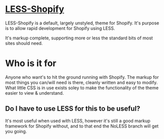 # [LESS-Shopify](http://sprresponsive.com/less-shopify/)

LESS-Shopify is a default, largely unstyled, theme for Shopify. It's purpose is to allow rapid development for Shopify using LESS. 

It's markup complete, supporting more or less the standard bits of most sites should need.

# Who is it for
Anyone who want's to hit the ground running with Shopify. The markup for most things you can/will need is there, cleanly written and easy to modify. What little CSS is in use exists soley to make the functionality of the theme easier to view & understand.

## Do I have to use LESS for this to be useful?
It's most useful when used with LESS, however it's still a good markup framework for Shopify without, and to that end the NoLESS branch will get you going.